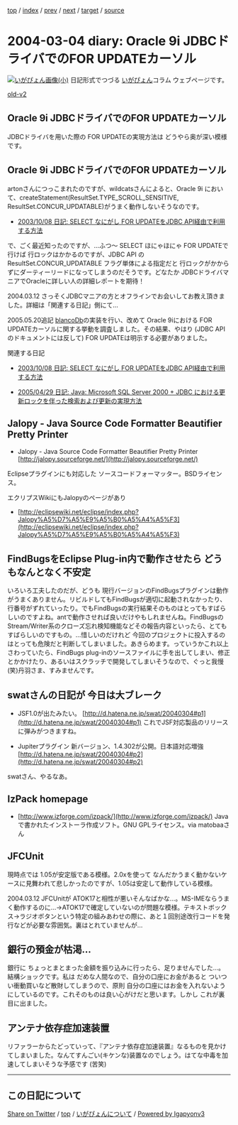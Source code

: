 [top](../index.html) 
 / [index](index.html) 
 / [prev](ig040303.html) 
 / [next](ig040305.html) 
 / [target](https://igapyon.github.io/diary/2004/ig040304.html) 
 / [source](https://github.com/igapyon/diary/blob/master/2004/ig040304.src.md) 

2004-03-04 diary: Oracle 9i JDBCドライバでのFOR UPDATEカーソル
=====================================================================================================
[![いがぴょん画像(小)](https://igapyon.github.io/diary/images/iga200306s.jpg "いがぴょん")](https://igapyon.github.io/diary/memo/memoigapyon.html) 日記形式でつづる [いがぴょん](https://igapyon.github.io/diary/memo/memoigapyon.html)コラム ウェブページです。

[old-v2](ig040304-orig.html)

## Oracle 9i JDBCドライバでのFOR UPDATEカーソル

JDBCドライバを用いた際の FOR UPDATEの実現方法は どうやら奥が深い模様です。


## Oracle 9i JDBCドライバでのFOR UPDATEカーソル

artonさんにつっこまれたのですが、wildcatsさんによると、Oracle 9i において、createStatement(ResultSet.TYPE_SCROLL_SENSITIVE,　ResultSet.CONCUR_UPDATABLE)がうまく動作しないそうなのです。

* [2003/10/08 日記: SELECT なにがし FOR UPDATEをJDBC API経由で利用する方法](../2003/ig031008.html)

で、ごく最近知ったのですが、…ふつ～ SELECT ほにゃほにゃ FOR UPDATEで行けば 行ロックはかかるのですが、JDBC
API のResultSet.CONCUR_UPDATABLE フラグ単体による指定だと 行ロックがかからずにダーティーリードになってしまうのだそうです。どなたか JDBCドライバマニアでOracleに詳しい人の詳細レポートを期待！

2004.03.12 さっそくJDBCマニアの方とオフラインでお会いしてお教え頂きました。詳細は「関連する日記」側にて…

2005.05.20追記 [blancoDb](http://www.igapyon.jp/blanco/blancodb.html)の実装を行い、改めて Oracle 9iにおける FOR UPDATEカーソルに関する挙動を調査しました。その結果、やはり
(JDBC APIのドキュメントには反して) FOR UPDATEは明示する必要がありました。

関連する日記

* [2003/10/08 日記: SELECT なにがし FOR UPDATEをJDBC API経由で利用する方法](../2003/ig031008.html)
  
* [2005/04/29 日記: Java: Microsoft SQL Server 2000 + JDBC における更新ロックを伴った検索および更新の実現方法](../2005/ig050429.html)

## Jalopy - Java Source Code Formatter Beautifier Pretty Printer

* Jalopy - Java Source Code Formatter Beautifier Pretty Printer
  [http://jalopy.sourceforge.net/](http://jalopy.sourceforge.net/)

Eclipseプラグインにも対応した ソースコードフォーマッター。BSDライセンス。

エクリプスWikiにもJalopyのページがあり

* [http://eclipsewiki.net/eclipse/index.php?Jalopy%A5%D7%A5%E9%A5%B0%A5%A4%A5%F3](http://eclipsewiki.net/eclipse/index.php?Jalopy%A5%D7%A5%E9%A5%B0%A5%A4%A5%F3)

## FindBugsをEclipse Plug-in内で動作させたら どうもなんとなく不安定

いろいろ工夫したのだが、どうも 現行バージョンのFindBugsプラグインは動作がうまくありません。リビルドしてもFindBugsが適切に起動されなかったり、行番号がずれていったり。でもFindBugsの実行結果そのものはとってもすばらしいのですよね。antで動作させれば良いだけやもしれませんね。FindBugsのStream/Writer系のクローズ忘れ検知機能などその報告内容といったら、とてもすばらしいのですもの。…惜しいのだけれど 今回のプロジェクトに投入するのはとっても危険だと判断してしまいました。あきらめます。っていうかこれ以上さわっていたら、FindBugs plug-inのソースファイルに手を出してしまい、修正とかかけたり、あるいはスクラッチで開発してしまいそうなので、ぐっと我慢
(笑)丹羽さま、すみませんです。

## swatさんの日記が 今日は大ブレーク

* JSF1.0が出たみたい。
  [http://d.hatena.ne.jp/swat/20040304#p1](http://d.hatena.ne.jp/swat/20040304#p1)
  これでJSF対応製品のリリースに弾みがつきますね。
  
* Jupiterプラグイン 新バージョン、1.4.302が公開。日本語対応増強
  [http://d.hatena.ne.jp/swat/20040304#p2](http://d.hatena.ne.jp/swat/20040304#p2)

swatさん、やるなあ。

## IzPack homepage

* [http://www.izforge.com/izpack/](http://www.izforge.com/izpack/)
Javaで書かれたインストーラ作成ソフト。GNU GPLライセンス。via matobaaさん

## JFCUnit

現時点では 1.05が安定版である模様。2.0xを使って なんだかうまく動かないケースに見舞われて悲しかったのですが、1.05は安定して動作している模様。

2004.03.12 JFCUnitが ATOK17と相性が悪いそんなばかな…。MS-IMEならうまく動作するのに…→ATOK17で確定していないのが問題な模様。テキストボックス→ラジオボタンという特定の組みあわせの際に、あと１回別途改行コードを発行などが必要な雰囲気。裏はとれていませんが…

## 銀行の預金が枯渇…

銀行に ちょっとまとまった金額を振り込みに行ったら、足りませんでした…。結構ショックです。私は だめな人間なので、自分の口座にお金があると ついつい衝動買いなど散財してしまうので、原則 自分の口座にはお金を入れないようにしているのです。これそのものは良い心がけだと思います。しかし これが裏目に出ました。

## アンテナ依存症加速装置

リファラーからたどっていって、『アンテナ依存症加速装置』なるものを見かけてしまいました。なんてすんごい(キケンな)装置なのでしょう。はてな中毒を加速してしまいそうな予感です
(苦笑)


----------------------------------------------------------------------------------------------------

## この日記について

[Share on Twitter](https://twitter.com/intent/tweet?hashtags=igapyon%2Cdiary%2C%E3%81%84%E3%81%8C%E3%81%B4%E3%82%87%E3%82%93&text=Oracle+9i+JDBC%E3%83%89%E3%83%A9%E3%82%A4%E3%83%90%E3%81%A7%E3%81%AEFOR+UPDATE%E3%82%AB%E3%83%BC%E3%82%BD%E3%83%AB&url=https%3A%2F%2Figapyon.github.io%2Fdiary%2F2004%2Fig040304.html) / [top](../index.html) / [いがぴょんについて](https://igapyon.github.io/diary/memo/memoigapyon.html) / [Powered by Igapyonv3](https://github.com/igapyon/igapyonv3)
